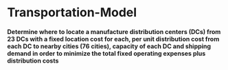 # Transportation-Model
#### Determine where to locate a manufacture distribution centers (DCs) from 23 DCs with a fixed location cost for each, per unit distribution cost from each DC to nearby cities (76 cities), capacity of each DC and shipping demand in order to minimize the total fixed operating expenses plus distribution costs
